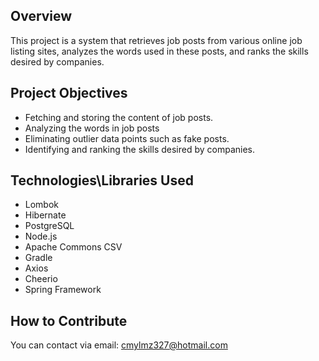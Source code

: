 ## Overview

This project is a system that retrieves job posts from various online job listing sites, analyzes the words used in these posts, and ranks the skills desired by companies.

## Project Objectives

*   Fetching and storing the content of job posts.
*   Analyzing the words in job posts
*   Eliminating outlier data points such as fake posts. 
*   Identifying and ranking the skills desired by companies.

## Technologies\Libraries Used

*   Lombok
*   Hibernate
*   PostgreSQL
*   Node.js
*   Apache Commons CSV
*   Gradle
*   Axios
*   Cheerio
*   Spring Framework

## How to Contribute

You can contact via email: cmylmz327@hotmail.com


